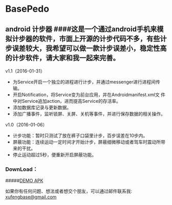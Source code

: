 # BasePedo
android 计步器
####这是一个通过android手机来模拟计步器的软件，市面上开源的计步代码不多，有些计步误差较大，我希望可以做一款计步误差小，稳定性高的计步软件，请大家和我一起来完善。
------
     
v1.1（2016-01-31）
* 为Service开启一个独立的进程进行计步，并通过messenger进行进程间传输。
* 开启Notification，将Service变为前台应用，并在Androidmanifest.xml文
   件中对Service追加action，进而提高Service的存活率。
* 添加数据库记录与更新数据。
* 添加广播事件，监听锁屏、关屏、关机等事件，并进行保存数据的相关操作。
    
v1.0（2016-01-06）
* 计步功能：暂时只测试了放在裤子口袋里计步，百步误差在10步内。
* 屏蔽功能：连续运动一定时间才开始计步，屏蔽细微移动或者驾车时震动所带来的干扰。
* 停止运动超过5秒，便重新开启屏蔽功能。
  

### DownLoad：
#####[DEMO APK](https://github.com/xfmax/BasePedo/raw/master/sample/basepedo.apk)

如果你有任何问题、想法或者想交个朋友，可以通过邮件联系我:
xufengbase@gmail.com


